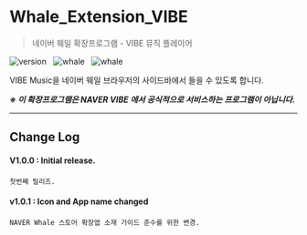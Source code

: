 # Whale_Extension_VIBE
>네이버 웨일 확장프로그램 - VIBE 뮤직 플레이어

![version](https://img.shields.io/badge/version-1.0.1-success.svg) &nbsp; ![whale](https://img.shields.io/badge/Platform-NaverWhale-02C1B5.svg)
 &nbsp; ![whale](https://img.shields.io/badge/Contribution-welcome-ff69b4.svg)

VIBE Music을 네이버 웨일 브라우저의 사이드바에서 들을 수 있도록 합니다.

***※ 이 확장프로그램은 NAVER VIBE 에서 공식적으로 서비스하는 프로그램이 아닙니다.***

---
## Change Log
#### V1.0.0 : Initial release.
    첫번째 릴리즈.

#### v1.0.1 : Icon and App name changed
    NAVER Whale 스토어 확장앱 소재 가이드 준수를 위한 변경.
